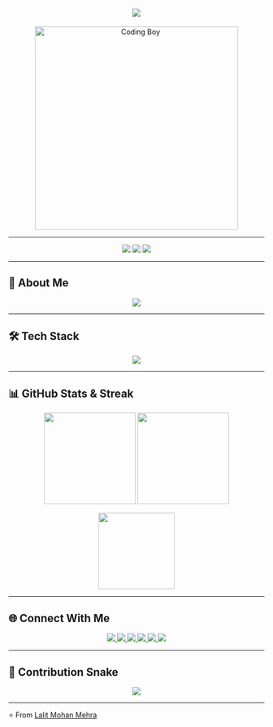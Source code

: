 <!-- Profile Header -->
<h1 align="center">
  <img src="https://readme-typing-svg.herokuapp.com?font=Orbitron&size=35&duration=3000&color=00FFFF&center=true&vCenter=true&width=600&lines=Hi+👋,+I'm+Lalit+Mohan+Mehra;💻+Passionate+Developer;🚀+Exploring+Tech+World;🔥+Always+Learning+New+Things" />
</h1>

<!-- Animated Boy Coding -->
<p align="center">
  <img src="https://user-images.githubusercontent.com/69011963/137184767-79a13ec7-1bb3-4341-a6da-3a149c9c159a.gif" alt="Coding Boy" width="400"/>
</p>

---

<!-- Profile Badges -->
<p align="center">
  <img src="https://komarev.com/ghpvc/?username=lalit-mehra703&label=Profile%20Views&color=blueviolet&style=flat-square" />
  <img src="https://img.shields.io/github/followers/lalit-mehra703?label=Followers&style=flat-square&color=red" />
  <img src="https://img.shields.io/github/stars/lalit-mehra703?label=Stars&style=flat-square&color=yellow" />
</p>

---

## 🚀 About Me
<p align="center">
  <img src="https://readme-typing-svg.herokuapp.com?size=22&duration=4000&color=FF00FF&center=true&vCenter=true&width=600&lines=💻+Coding+Enthusiast;🌱+Learning+Full-Stack+Development;🎯+Focused+on+Building+Projects;⚡+Always+Curious+to+Learn+More" />
</p>

---

## 🛠️ Tech Stack
<p align="center">
  <img src="https://skillicons.dev/icons?i=html,css,js,react,nodejs,express,mysql,mongodb,git,github,vscode" />
</p>

---

## 📊 GitHub Stats & Streak
<p align="center">
  <img src="https://github-readme-stats.vercel.app/api?username=lalit-mehra703&show_icons=true&theme=tokyonight" height="180px" />
  <img src="https://github-readme-streak-stats.herokuapp.com/?user=lalit-mehra703&theme=tokyonight" height="180px" />
</p>

<p align="center">
  <img src="https://github-readme-stats.vercel.app/api/top-langs/?username=lalit-mehra703&layout=compact&theme=tokyonight" height="150px" />
</p>

---

## 🌐 Connect With Me
<p align="center">

  <a href="https://github.com/lalit-mehra703">
    <img src="https://img.shields.io/badge/GitHub-100000?style=for-the-badge&logo=github&logoColor=white" />
  </a>

  <a href="https://www.linkedin.com/in/lalit-mohan-mehra/">
    <img src="https://img.shields.io/badge/LinkedIn-0077B5?style=for-the-badge&logo=linkedin&logoColor=white" />
  </a>

  <a href="https://leetcode.com/u/lucky_mehra703/">
    <img src="https://img.shields.io/badge/LeetCode-FFA116?style=for-the-badge&logo=leetcode&logoColor=black" />
  </a>

  <a href="https://www.codechef.com/users/lucky703">
    <img src="https://img.shields.io/badge/CodeChef-5B4638?style=for-the-badge&logo=codechef&logoColor=white" />
  </a>

  <a href="https://codolio.com/profile/Lucky70">
    <img src="https://img.shields.io/badge/Codolio-000000?style=for-the-badge&logo=codeforces&logoColor=white" />
  </a>

  <a href="https://www.naukri.com/code360/profile/LuckyMehra">
    <img src="https://img.shields.io/badge/CodeNinjas-0088CC?style=for-the-badge&logo=nintendo&logoColor=white" />
  </a>

</p>

---

## 🐍 Contribution Snake
<p align="center">
  <img src="https://raw.githubusercontent.com/lalit-mehra703/lalit-mehra703/output/github-contribution-grid-snake.svg" />
</p>

---

⭐️ From [Lalit Mohan Mehra](https://github.com/lalit-mehra703)
